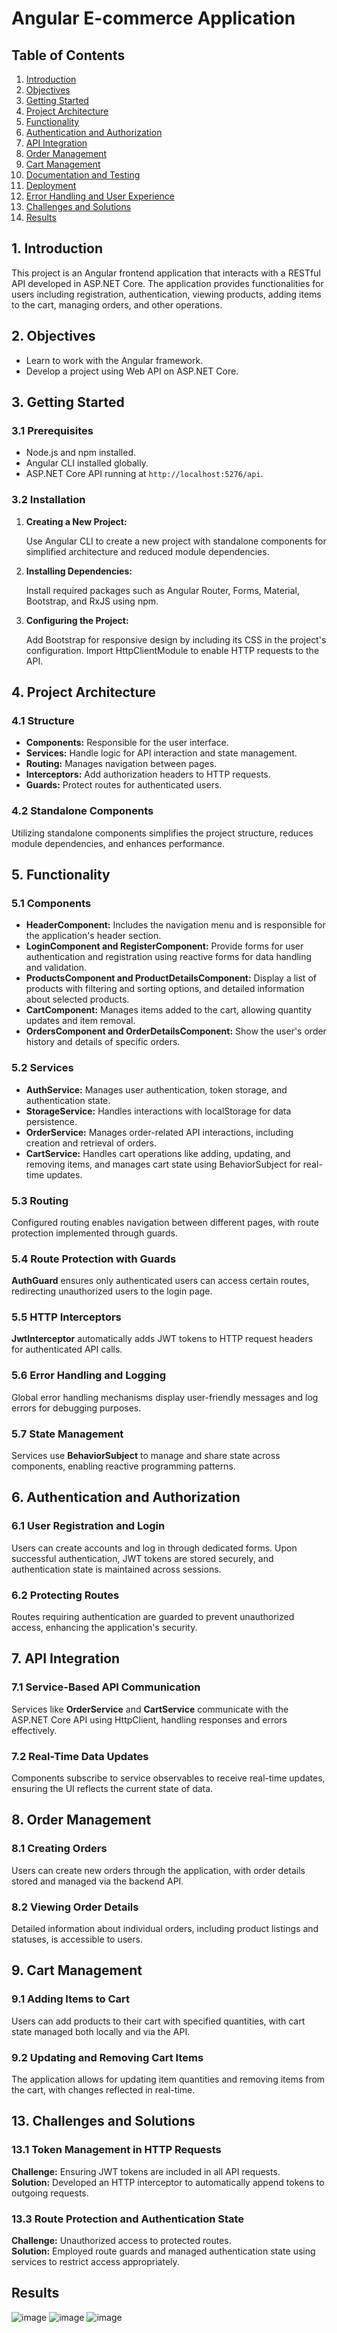 <!DOCTYPE html>
<html>
<head>
  <title>Angular E-commerce Application - README</title>
  <meta charset="UTF-8">
</head>
<body>
  <h1>Angular E-commerce Application</h1>

  <h2>Table of Contents</h2>
  <ol>
    <li><a href="#introduction">Introduction</a></li>
    <li><a href="#objectives">Objectives</a></li>
    <li><a href="#getting-started">Getting Started</a></li>
    <li><a href="#project-architecture">Project Architecture</a></li>
    <li><a href="#functionality">Functionality</a></li>
    <li><a href="#authentication-authorization">Authentication and Authorization</a></li>
    <li><a href="#api-integration">API Integration</a></li>
    <li><a href="#order-management">Order Management</a></li>
    <li><a href="#cart-management">Cart Management</a></li>
    <li><a href="#documentation-testing">Documentation and Testing</a></li>
    <li><a href="#deployment">Deployment</a></li>
    <li><a href="#error-handling">Error Handling and User Experience</a></li>
    <li><a href="#challenges-solutions">Challenges and Solutions</a></li>
    <li><a href="#conclusion">Results</a></li>
  </ol>

  <h2 id="introduction">1. Introduction</h2>
  <p>
    This project is an Angular frontend application that interacts with a RESTful API developed in ASP.NET Core. The application provides functionalities for users including registration, authentication, viewing products, adding items to the cart, managing orders, and other operations.
  </p>

  <h2 id="objectives">2. Objectives</h2>
  <ul>
    <li>Learn to work with the Angular framework.</li>
    <li>Develop a project using Web API on ASP.NET Core.</li>
  </ul>

  <h2 id="getting-started">3. Getting Started</h2>
  <h3>3.1 Prerequisites</h3>
  <ul>
    <li>Node.js and npm installed.</li>
    <li>Angular CLI installed globally.</li>
    <li>ASP.NET Core API running at <code>http://localhost:5276/api</code>.</li>
  </ul>

  <h3>3.2 Installation</h3>
  <ol>
    <li>
      <strong>Creating a New Project:</strong>
      <p>
        Use Angular CLI to create a new project with standalone components for simplified architecture and reduced module dependencies.
      </p>
    </li>
    <li>
      <strong>Installing Dependencies:</strong>
      <p>
        Install required packages such as Angular Router, Forms, Material, Bootstrap, and RxJS using npm.
      </p>
    </li>
    <li>
      <strong>Configuring the Project:</strong>
      <p>
        Add Bootstrap for responsive design by including its CSS in the project's configuration. Import HttpClientModule to enable HTTP requests to the API.
      </p>
    </li>
  </ol>

  <h2 id="project-architecture">4. Project Architecture</h2>
  <h3>4.1 Structure</h3>
  <ul>
    <li><strong>Components:</strong> Responsible for the user interface.</li>
    <li><strong>Services:</strong> Handle logic for API interaction and state management.</li>
    <li><strong>Routing:</strong> Manages navigation between pages.</li>
    <li><strong>Interceptors:</strong> Add authorization headers to HTTP requests.</li>
    <li><strong>Guards:</strong> Protect routes for authenticated users.</li>
  </ul>

  <h3>4.2 Standalone Components</h3>
  <p>
    Utilizing standalone components simplifies the project structure, reduces module dependencies, and enhances performance.
  </p>

  <h2 id="functionality">5. Functionality</h2>
  <h3>5.1 Components</h3>
  <ul>
    <li>
      <strong>HeaderComponent:</strong> Includes the navigation menu and is responsible for the application's header section.
    </li>
    <li>
      <strong>LoginComponent and RegisterComponent:</strong> Provide forms for user authentication and registration using reactive forms for data handling and validation.
    </li>
    <li>
      <strong>ProductsComponent and ProductDetailsComponent:</strong> Display a list of products with filtering and sorting options, and detailed information about selected products.
    </li>
    <li>
      <strong>CartComponent:</strong> Manages items added to the cart, allowing quantity updates and item removal.
    </li>
    <li>
      <strong>OrdersComponent and OrderDetailsComponent:</strong> Show the user's order history and details of specific orders.
    </li>
  </ul>

  <h3>5.2 Services</h3>
  <ul>
    <li>
      <strong>AuthService:</strong> Manages user authentication, token storage, and authentication state.
    </li>
    <li>
      <strong>StorageService:</strong> Handles interactions with localStorage for data persistence.
    </li>
    <li>
      <strong>OrderService:</strong> Manages order-related API interactions, including creation and retrieval of orders.
    </li>
    <li>
      <strong>CartService:</strong> Handles cart operations like adding, updating, and removing items, and manages cart state using BehaviorSubject for real-time updates.
    </li>
  </ul>

  <h3>5.3 Routing</h3>
  <p>
    Configured routing enables navigation between different pages, with route protection implemented through guards.
  </p>

  <h3>5.4 Route Protection with Guards</h3>
  <p>
    <strong>AuthGuard</strong> ensures only authenticated users can access certain routes, redirecting unauthorized users to the login page.
  </p>

  <h3>5.5 HTTP Interceptors</h3>
  <p>
    <strong>JwtInterceptor</strong> automatically adds JWT tokens to HTTP request headers for authenticated API calls.
  </p>

  <h3>5.6 Error Handling and Logging</h3>
  <p>
    Global error handling mechanisms display user-friendly messages and log errors for debugging purposes.
  </p>

  <h3>5.7 State Management</h3>
  <p>
    Services use <strong>BehaviorSubject</strong> to manage and share state across components, enabling reactive programming patterns.
  </p>

  <h2 id="authentication-authorization">6. Authentication and Authorization</h2>
  <h3>6.1 User Registration and Login</h3>
  <p>
    Users can create accounts and log in through dedicated forms. Upon successful authentication, JWT tokens are stored securely, and authentication state is maintained across sessions.
  </p>

  <h3>6.2 Protecting Routes</h3>
  <p>
    Routes requiring authentication are guarded to prevent unauthorized access, enhancing the application's security.
  </p>

  <h2 id="api-integration">7. API Integration</h2>
  <h3>7.1 Service-Based API Communication</h3>
  <p>
    Services like <strong>OrderService</strong> and <strong>CartService</strong> communicate with the ASP.NET Core API using HttpClient, handling responses and errors effectively.
  </p>

  <h3>7.2 Real-Time Data Updates</h3>
  <p>
    Components subscribe to service observables to receive real-time updates, ensuring the UI reflects the current state of data.
  </p>

  <h2 id="order-management">8. Order Management</h2>
  <h3>8.1 Creating Orders</h3>
  <p>
    Users can create new orders through the application, with order details stored and managed via the backend API.
  </p>

  <h3>8.2 Viewing Order Details</h3>
  <p>
    Detailed information about individual orders, including product listings and statuses, is accessible to users.
  </p>

  <h2 id="cart-management">9. Cart Management</h2>
  <h3>9.1 Adding Items to Cart</h3>
  <p>
    Users can add products to their cart with specified quantities, with cart state managed both locally and via the API.
  </p>

  <h3>9.2 Updating and Removing Cart Items</h3>
  <p>
    The application allows for updating item quantities and removing items from the cart, with changes reflected in real-time.
  </p>

  
  <h2 id="challenges-solutions">13. Challenges and Solutions</h2>
  <h3>13.1 Token Management in HTTP Requests</h3>
  <p>
    <strong>Challenge:</strong> Ensuring JWT tokens are included in all API requests.<br>
    <strong>Solution:</strong> Developed an HTTP interceptor to automatically append tokens to outgoing requests.
  </p>

  <h3>13.3 Route Protection and Authentication State</h3>
  <p>
    <strong>Challenge:</strong> Unauthorized access to protected routes.<br>
    <strong>Solution:</strong> Employed route guards and managed authentication state using services to restrict access appropriately.
  </p>

  <h2 id="conclusion">Results</h2> 
  
  ![image](https://github.com/user-attachments/assets/50b46f97-2224-4f51-8679-64051a57390a)
  ![image](https://github.com/user-attachments/assets/e4ec46d6-175b-4a04-8e90-b5bf3f5a34f3)
  ![image](https://github.com/user-attachments/assets/7889f978-e68f-41d1-8a37-eff1b4b1f574)

  
</body>
</html>
